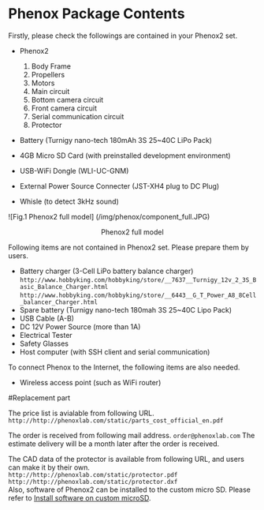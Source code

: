# Phenox Package Contents
Firstly, please check the followings are contained in your Phenox2 set.

- Phenox2
    1. Body Frame
    2. Propellers
    3. Motors
    4. Main circuit
    5. Bottom camera circuit
    6. Front camera circuit
    7. Serial communication circuit
    8. Protector

- Battery (Turnigy nano-tech 180mAh 3S 25~40C LiPo Pack)
- 4GB Micro SD Card (with preinstalled development environment)
- USB-WiFi Dongle (WLI-UC-GNM)
- External Power Source Connecter (JST-XH4 plug to DC Plug)
- Whisle (to detect 3kHz sound)

![Fig.1 Phenox2 full model] (/img/phenox/component_full.JPG)
<div align="center">Phenox2 full model</div>

Following items are not contained in Phenox2 set. Please prepare them by users.

- Battery charger (3-Cell LiPo battery balance charger)  
``http://www.hobbyking.com/hobbyking/store/__7637__Turnigy_12v_2_3S_Basic_Balance_Charger.html``  
``http://www.hobbyking.com/hobbyking/store/__6443__G_T_Power_A8_8Cell_balancer_Charger.html``
- Spare battery (Turnigy nano-tech 180mah 3S 25~40C Lipo Pack)
- USB Cable (A-B)
- DC 12V Power Source (more than 1A)
- Electrical Tester
- Safety Glasses
- Host computer (with SSH client and serial communication)

To connect Phenox to the Internet, the following items are also needed.  
- Wireless access point (such as WiFi router)

#Replacement part

The price list is avialable from following URL.  
``http://http://phenoxlab.com/static/parts_cost_official_en.pdf``
  
The order is received from following mail address.
``order@phenoxlab.com``
The estimate delivery will be a month later after the order is received.

The CAD data of the protector is available from following URL, and users can make it by their own. 
``http://http://phenoxlab.com/static/protector.pdf``  
``http://http://phenoxlab.com/static/protector.dxf``  
Also, software of Phenox2 can be installed to the custom micro SD. Please refer to [Install software on custom microSD](../dev/env).